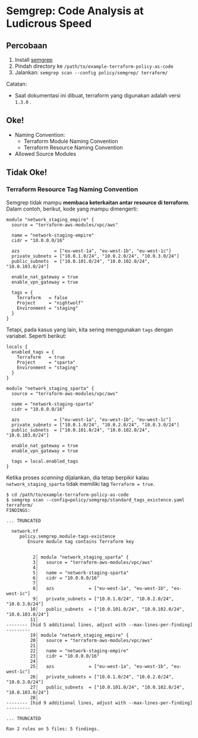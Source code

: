 # Semgrep: Code Analysis at Ludicrous Speed

## Percobaan

1. Install [semgrep](https://semgrep.dev/docs/getting-started/)
2. Pindah directory ke `/path/to/example-terraform-policy-as-code`
3. Jalankan: `semgrep scan --config policy/semgrep/ terraform/`

Catatan: 
- Saat dokumentasi ini dibuat, terraform yang digunakan adalah versi `1.3.0` .

## Oke!

- Naming Convention:
  - Terraform Module Naming Convention
  - Terraform Resource Naming Convention
- Allowed Source Modules

## Tidak Oke!

### Terraform Resource Tag Naming Convention

Semgrep tidak mampu **membaca keterkaitan antar resource di terraform**. Dalam contoh, berikut, kode yang mampu dimengerti:

```
module "network_staging_empire" {
  source = "terraform-aws-modules/vpc/aws"

  name = "network-staging-empire"
  cidr = "10.0.0.0/16"

  azs             = ["eu-west-1a", "eu-west-1b", "eu-west-1c"]
  private_subnets = ["10.0.1.0/24", "10.0.2.0/24", "10.0.3.0/24"]
  public_subnets  = ["10.0.101.0/24", "10.0.102.0/24", "10.0.103.0/24"]

  enable_nat_gateway = true
  enable_vpn_gateway = true

  tags = {
    Terraform   = false
    Project     = "nightwolf"
    Environment = "staging"
  }
}
```

Tetapi, pada kasus yang lain, kita sering menggunakan `tags` dengan variabel. Seperti berikut:

```
locals {
  enabled_tags = {
    Terraform   = true
    Project     = "sparta"
    Environment = "staging"
  }
}

module "network_staging_sparta" {
  source = "terraform-aws-modules/vpc/aws"

  name = "network-staging-sparta"
  cidr = "10.0.0.0/16"

  azs             = ["eu-west-1a", "eu-west-1b", "eu-west-1c"]
  private_subnets = ["10.0.1.0/24", "10.0.2.0/24", "10.0.3.0/24"]
  public_subnets  = ["10.0.101.0/24", "10.0.102.0/24", "10.0.103.0/24"]

  enable_nat_gateway = true
  enable_vpn_gateway = true

  tags = local.enabled_tags
}
```

Ketika proses _scanning_ dijalankan, dia tetap berpikir kalau `network_staging_sparta` tidak memiliki tag `Terraform = true`.

```
$ cd /path/to/example-terraform-policy-as-code
$ semgrep scan --config=policy/semgrep/standard_tags_existence.yaml terraform/
FINDINGS: 

... TRUNCATED

  network.tf
     policy.semgrep.module-tags-existence
        Ensure module tag contains Terraform key


          2┆ module "network_staging_sparta" {
          3┆   source = "terraform-aws-modules/vpc/aws"
          4┆
          5┆   name = "network-staging-sparta"
          6┆   cidr = "10.0.0.0/16"
          7┆
          8┆   azs             = ["eu-west-1a", "eu-west-1b", "eu-west-1c"]
          9┆   private_subnets = ["10.0.1.0/24", "10.0.2.0/24", "10.0.3.0/24"]
         10┆   public_subnets  = ["10.0.101.0/24", "10.0.102.0/24", "10.0.103.0/24"]
         11┆
-------- [hid 5 additional lines, adjust with --max-lines-per-finding] ---------
         19┆ module "network_staging_empire" {
         20┆   source = "terraform-aws-modules/vpc/aws"
         21┆
         22┆   name = "network-staging-empire"
         23┆   cidr = "10.0.0.0/16"
         24┆
         25┆   azs             = ["eu-west-1a", "eu-west-1b", "eu-west-1c"]
         26┆   private_subnets = ["10.0.1.0/24", "10.0.2.0/24", "10.0.3.0/24"]
         27┆   public_subnets  = ["10.0.101.0/24", "10.0.102.0/24", "10.0.103.0/24"]
         28┆
-------- [hid 9 additional lines, adjust with --max-lines-per-finding] ---------

... TRUNCATED

Ran 2 rules on 5 files: 5 findings.
```
